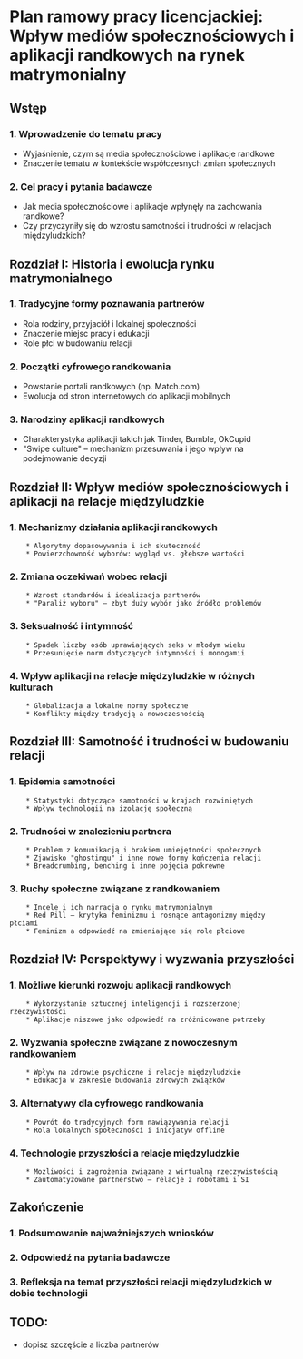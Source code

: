 # Plan ramowy pracy licencjackiej: Wpływ mediów społecznościowych i aplikacji randkowych na rynek matrymonialny

## Wstęp
### 1. Wprowadzenie do tematu pracy
* Wyjaśnienie, czym są media społecznościowe i aplikacje randkowe
* Znaczenie tematu w kontekście współczesnych zmian społecznych
### 2. Cel pracy i pytania badawcze
* Jak media społecznościowe i aplikacje wpłynęły na zachowania randkowe?
* Czy przyczyniły się do wzrostu samotności i trudności w relacjach międzyludzkich?

## Rozdział I: Historia i ewolucja rynku matrymonialnego
### 1. Tradycyjne formy poznawania partnerów
* Rola rodziny, przyjaciół i lokalnej społeczności
* Znaczenie miejsc pracy i edukacji
* Role płci w budowaniu relacji
### 2. Początki cyfrowego randkowania
* Powstanie portali randkowych (np. Match.com)
* Ewolucja od stron internetowych do aplikacji mobilnych
### 3. Narodziny aplikacji randkowych
* Charakterystyka aplikacji takich jak Tinder, Bumble, OkCupid
* "Swipe culture" – mechanizm przesuwania i jego wpływ na podejmowanie decyzji

## Rozdział II: Wpływ mediów społecznościowych i aplikacji na relacje międzyludzkie
### 1. Mechanizmy działania aplikacji randkowych
        * Algorytmy dopasowywania i ich skuteczność
        * Powierzchowność wyborów: wygląd vs. głębsze wartości
### 2. Zmiana oczekiwań wobec relacji
        * Wzrost standardów i idealizacja partnerów
        * "Paraliż wyboru" – zbyt duży wybór jako źródło problemów
### 3. Seksualność i intymność
        * Spadek liczby osób uprawiających seks w młodym wieku
        * Przesunięcie norm dotyczących intymności i monogamii
### 4. Wpływ aplikacji na relacje międzyludzkie w różnych kulturach
        * Globalizacja a lokalne normy społeczne
        * Konflikty między tradycją a nowoczesnością
## Rozdział III: Samotność i trudności w budowaniu relacji
### 1. Epidemia samotności
        * Statystyki dotyczące samotności w krajach rozwiniętych
        * Wpływ technologii na izolację społeczną
### 2. Trudności w znalezieniu partnera
        * Problem z komunikacją i brakiem umiejętności społecznych
        * Zjawisko "ghostingu" i inne nowe formy kończenia relacji
        * Breadcrumbing, benching i inne pojęcia pokrewne
### 3. Ruchy społeczne związane z randkowaniem
        * Incele i ich narracja o rynku matrymonialnym
        * Red Pill – krytyka feminizmu i rosnące antagonizmy między płciami
        * Feminizm a odpowiedź na zmieniające się role płciowe

## Rozdział IV: Perspektywy i wyzwania przyszłości
### 1. Możliwe kierunki rozwoju aplikacji randkowych
        * Wykorzystanie sztucznej inteligencji i rozszerzonej rzeczywistości
        * Aplikacje niszowe jako odpowiedź na zróżnicowane potrzeby
### 2. Wyzwania społeczne związane z nowoczesnym randkowaniem
        * Wpływ na zdrowie psychiczne i relacje międzyludzkie
        * Edukacja w zakresie budowania zdrowych związków
### 3. Alternatywy dla cyfrowego randkowania
        * Powrót do tradycyjnych form nawiązywania relacji
        * Rola lokalnych społeczności i inicjatyw offline
### 4. Technologie przyszłości a relacje międzyludzkie
        * Możliwości i zagrożenia związane z wirtualną rzeczywistością
        * Zautomatyzowane partnerstwo – relacje z robotami i SI
       
          

## Zakończenie
### 1. Podsumowanie najważniejszych wniosków
### 2. Odpowiedź na pytania badawcze
### 3. Refleksja na temat przyszłości relacji międzyludzkich w dobie technologii

## TODO:
* dopisz szczęście a liczba partnerów
